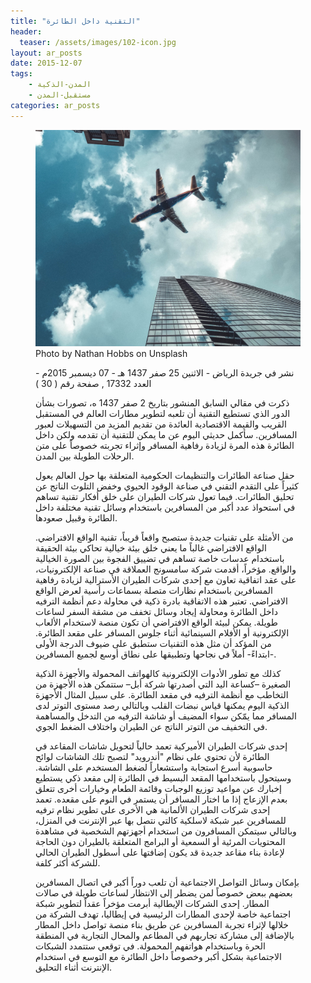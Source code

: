 ```yaml
---
title: "التقنية داخل الطائرة"
header: 
  teaser: /assets/images/102-icon.jpg
layout: ar_posts
date: 2015-12-07
tags:
    - المدن-الذكية
    - مستقبل-المدن
categories: ar_posts
---
```

<figure class="image">
    <a href="/assets/images//assets/images/102-icon.jpg"><img src="/assets/images/102-icon.jpg"></a>
    <figcaption>Photo by Nathan Hobbs on Unsplash</figcaption>

نشر في جريدة الرياض - الاثنين 25 صفر 1437 هـ - 07 ديسمبر 2015م - العدد 17332 , صفحة رقم ( 30 )


ذكرت في مقالي السابق المنشور بتاريخ 2 صفر 1437 ه، تصورات بشأن الدور الذي تستطيع التقنية أن تلعبه لتطوير مطارات العالم في المستقبل القريب والقيمة الاقتصادية العائدة من تقديم المزيد من التسهيلات لعبور المسافرين. سأكمل حديثي اليوم عن ما يمكن للتقنية أن تقدمه ولكن داخل الطائرة هذه المرة لزيادة رفاهية المسافر وإثراء تجربته خصوصاً على متن الرحلات الطويلة بين المدن.

حقل صناعة الطائرات والتنظيمات الحكومية المتعلقة بها حول العالم يعول كثيراً على التقدم التقني في صناعة الوقود الحيوي وخفض التلوث الناتج عن تحليق الطائرات. فيما تعول شركات الطيران على خلق أفكار تقنية تساهم في استحواذ عدد أكبر من المسافرين باستخدام وسائل تقنية مختلفة داخل الطائرة وقبيل صعودها.

من الأمثلة على تقنيات جديدة ستصبح واقعاً قريباً، تقنية الواقع الافتراضي. الواقع الافتراضي غالباً ما يعني خلق بيئة خيالية تحاكي بيئة الحقيقة باستخدام عدسات خاصة تساهم في تضييق الفجوة بين الصورة الخيالية والواقع. مؤخراً، أقدمت شركة سامسونج العملاقة في صناعة الإلكترونيات، على عقد اتفاقية تعاون مع إحدى شركات الطيران الأسترالية لزيادة رفاهية المسافرين باستخدام نظارات متصلة بسماعات رأسية لعرض الواقع الافتراضي. تعتبر هذه الاتفاقية بادرة ذكية في محاولة دعم أنظمة الترفيه داخل الطائرة ومحاولة إيجاد وسائل تخفف من مشقة السفر لساعات طويلة. يمكن لبيئة الواقع الافتراضي أن تكون منصة لاستخدام الألعاب الإلكترونية أو الأفلام السينمائية أثناء جلوس المسافر على مقعد الطائرة. من المؤكد أن مثل هذه التقنيات ستطبق على ضيوف الدرجة الأولى -ابتداءً- أملاً في نجاحها وتطبيقها على نطاق أوسع لجميع المسافرين.

كذلك مع تطور الأدوات الإلكترونية كالهواتف المحمولة والأجهزة الذكية الصغيرة –كساعة اليد التي أصدرتها شركة أبل– ستتمكن هذه الأجهزة من التخاطب مع أنظمة الترفيه في مقعد الطائرة. على سبيل المثال الأجهزة الذكية اليوم يمكنها قياس نبضات القلب وبالتالي رصد مستوى التوتر لدى المسافر مما يمّكن سواء المضيف أو شاشة الترفيه من التدخل والمساهمة في التخفيف من التوتر الناتج عن الطيران واختلاف الضغط الجوي.

إحدى شركات الطيران الأميركية تعمد حالياً لتحويل شاشات المقاعد في الطائرة لأن تحتوي على نظام "أندرويد" لتصبح تلك الشاشات لوائح حاسوبية أسرع استجابة واستشعاراً لضغط المستخدم على الشاشة. وسيتحول باستخدامها المقعد البسيط في الطائرة إلى مقعد ذكي يستطيع إخبارك عن مواعيد توزيع الوجبات وقائمة الطعام وخيارات أخرى تتعلق بعدم الإزعاج إذا ما اختار المسافر أن يستمر في النوم على مقعده. تعمد إحدى شركات الطيران الألمانية هي الأخرى على تطوير نظام ترفيه للمسافرين عبر شبكة لاسلكية كالتي نتصل بها عبر الإنترنت في المنزل، وبالتالي سيتمكن المسافرون من استخدام أجهزتهم الشخصية في مشاهدة المحتويات المرئية أو السمعية أو البرامج المتعلقة بالطيران دون الحاجة لإعادة بناء مقاعد جديدة قد يكون إضافتها على أسطول الطيران الحالي للشركة أكثر كلفة.

بإمكان وسائل التواصل الاجتماعية أن تلعب دوراً أكبر في اتصال المسافرين بعضهم ببعض خصوصاً لمن يضطر إلى الانتظار لساعات طويلة في صالات المطار. إحدى الشركات الإيطالية أبرمت مؤخراً عقداً لتطوير شبكة اجتماعية خاصة لإحدى المطارات الرئيسية في إيطاليا، تهدف الشركة من خلالها لإثراء تجربة المسافرين عن طريق بناء منصة تواصل داخل المطار بالإضافة إلى مشاركة تجاربهم في المطاعم والمحال التجارية في المنطقة الحرة وباستخدام هواتفهم المحمولة. في توقعي ستتمدد الشبكات الاجتماعية بشكل أكبر وخصوصاً داخل الطائرة مع التوسع في استخدام الإنترنت أثناء التحليق.


